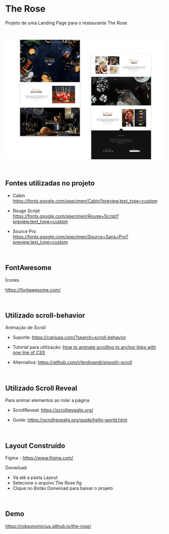 # The Rose

Projeto de uma Landing Page para o restaurante The Rose

<br>


![Preview Desktop The Rose](Layout/thumb.jpg)

<br>

## Fontes utilizadas no projeto
+ Cabin <br>
https://fonts.google.com/specimen/Cabin?preview.text_type=custom
<!--
+ Regular 400
+ Semi-bold 600
+ Extra-bold 800
+ Extra-bold 800 italic
https://fonts.google.com/specimen/Nunito+Sans
-->
+ Rouge Script <br>
https://fonts.google.com/specimen/Rouge+Script?preview.text_type=custom

+ Source Pro <br>
https://fonts.google.com/specimen/Source+Sans+Pro?preview.text_type=custom

<br>

## FontAwesome

Ícones

https://fontawesome.com/

<br>

## Utilizado scroll-behavior

Animação de Scroll

+ Suporte: https://caniuse.com/?search=scroll-behavior

+ Tutorial para utilização: [How to animate scrolling to anchor links with one line of CSS](https://gomakethings.com/how-to-animate-scrolling-to-anchor-links-with-one-line-of-css/)

+ Alternativa: https://github.com/cferdinandi/smooth-scroll

<br>

## Utilizado Scroll Reveal

Para animar elementos ao rolar a página

+ ScrollReveal: https://scrollrevealjs.org/

+ Guide: https://scrollrevealjs.org/guide/hello-world.html

<br>

## Layout Construído 
Figma - https://www.figma.com/<br>

Donwload: <br>
+ Vá até a pasta Layout 
+ Selecione o arquivo The Rose.fig
+ Clique no Botão Donwload para baixar o projeto


<br>

## Demo 
https://robsonvinicius.github.io/the-rose/
